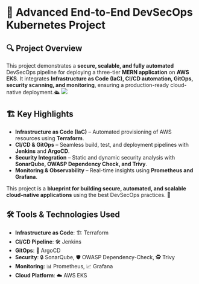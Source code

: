 # 🚀 Advanced End-to-End DevSecOps Kubernetes Project     

## 🔍 Project Overview  
This project demonstrates a **secure, scalable, and fully automated** DevSecOps pipeline for deploying a three-tier **MERN application** on **AWS EKS**. It integrates **Infrastructure as Code (IaC), CI/CD automation, GitOps, security scanning, and monitoring**, ensuring a production-ready cloud-native deployment.🛳️ 
![](devsecops-in-action.jpg)

## 🏗️ Key Highlights  
- **Infrastructure as Code (IaC)** – Automated provisioning of AWS resources using **Terraform**.  
- **CI/CD & GitOps** – Seamless build, test, and deployment pipelines with **Jenkins** and **ArgoCD**.  
- **Security Integration** – Static and dynamic security analysis with **SonarQube, OWASP Dependency Check, and Trivy**.  
- **Monitoring & Observability** – Real-time insights using **Prometheus and Grafana**.  

This project is a **blueprint for building secure, automated, and scalable cloud-native applications** using the best DevSecOps practices. 🚀

## 🛠️ **Tools & Technologies Used**  
- **Infrastructure as Code**: 🏗️ Terraform  
- **CI/CD Pipeline**: 🛠️ Jenkins  
- **GitOps**: 🚀 ArgoCD  
- **Security**: 🔒 SonarQube, 🛡️ OWASP Dependency-Check, 🕵️ Trivy  
- **Monitoring**: 📊 Prometheus, 📈 Grafana  
- **Cloud Platform**: ☁️ AWS EKS
